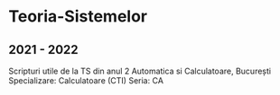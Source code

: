 # Teoria-Sistemelor
## 2021 - 2022

Scripturi utile de la TS din anul 2 Automatica
si Calculatoare, București
Specializare: Calculatoare (CTI)
Seria: CA








